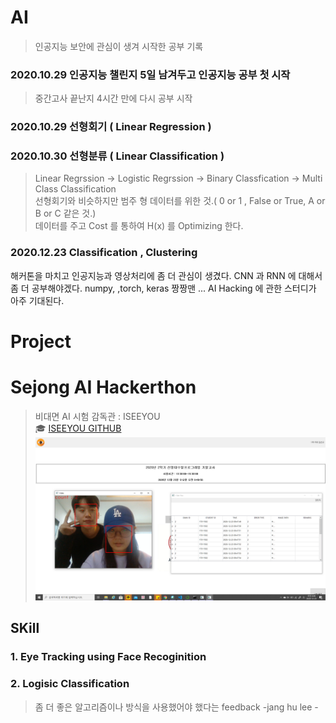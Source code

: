 # AI

> 인공지능 보안에 관심이 생겨 시작한 공부 기록

### 2020.10.29 인공지능 챌린지 5일 남겨두고 인공지능 공부 첫 시작
> 중간고사 끝난지 4시간 만에 다시 공부 시작

### 2020.10.29 선형회기 ( Linear Regression )


### 2020.10.30 선형분류 ( Linear Classification )
>  Linear Regrssion -> Logistic Regrssion -> Binary Classfication -> Multi Class Classification  
> 선형회기와 비슷하지만 범주 형 데이터를 위한 것.( 0 or 1 , False or True, A or B or C 같은 것.)  
> 데이터를 주고 Cost 를 통하여 H(x) 를 Optimizing 한다.


### 2020.12.23 Classification , Clustering  
해커톤을 마치고 인공지능과 영상처리에 좀 더 관심이 생겼다. CNN 과 RNN 에 대해서 좀 더 공부해야겠다. numpy, ,torch, keras 짱짱맨 ...
AI Hacking 에 관한 스터디가 아주 기대된다.


# Project

# Sejong AI Hackerthon  
>비대면 AI 시험 감독관 : ISEEYOU  
  :mortar_board: [ISEEYOU GITHUB](https://github.com/hhhhhhhhhhhhhhhhho/2020-Sejong-Winter-Hackerthon)
  ![EyeTracking](https://github.com/hhhhhhhhhhhhhhhhho/2020-Sejong-Winter-Hackerthon/blob/main/etc/picture1.png)
  ## SKill
  ### 1. Eye Tracking using Face Recoginition

  ### 2. Logisic Classification
  > 좀 더 좋은 알고리즘이나 방식을 사용했어야 했다는 feedback -jang hu lee -
